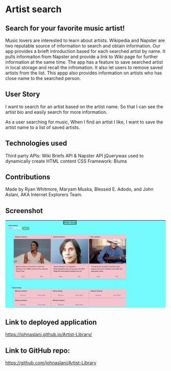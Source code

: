 # Artist search

## Search for your favorite music artist!

Music lovers are interested to learn about artists. Wikipedia and Napster are two reputable source of information to search and obtain information. Our app provides a brieft introduction based for each searched artist by name. It pulls informaiton from Napster and provide a link to Wiki page for further information at the same time.
The app has a feature to save searched artist in local storage and recall the infromation. It also let users to remove saved artists from the list.
This appp also provides information on artists who has close name to the searched person.

## User Story

I want to search for an artist based on the artist name. So that I can see the artist bio and easily search for more information.

As a user searching for music, When I find an artist I like, I want to save the artist name to a list of saved artists.

## Technologies used

Third party APIs: Wiki Briefs API & Napster API
jQuerywas used to dynamically create HTML content
CSS Framework: Bluma

## Contributions

Made by Ryan Whitmore, Maryam Muska, Blessed E. Adodo, and John Aslani, AKA Internet Explorers Team.

## Screenshot

![Screenshot](./assets/imgs/screenshot.png)

## Link to deployed application

https://johnaslani.github.io/Artist-Library/

## Link to GitHub repo:

https://github.com/johnaslani/Artist-Library
